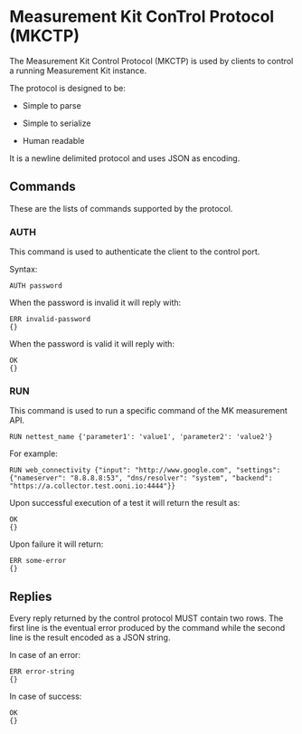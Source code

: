 # Measurement Kit ConTrol Protocol (MKCTP)

The Measurement Kit Control Protocol (MKCTP) is used by clients to
control a running Measurement Kit instance.

The protocol is designed to be:

* Simple to parse

* Simple to serialize

* Human readable

It is a newline delimited protocol and uses JSON as encoding.

## Commands

These are the lists of commands supported by the protocol.

### AUTH

This command is used to authenticate the client to the control port.

Syntax:

```
AUTH password
```

When the password is invalid it will reply with:

```
ERR invalid-password
{}
```

When the password is valid it will reply with:

```
OK
{}
```

### RUN

This command is used to run a specific command of the MK measurement API.

```
RUN nettest_name {'parameter1': 'value1', 'parameter2': 'value2'}
```

For example:

```
RUN web_connectivity {"input": "http://www.google.com", "settings": {"nameserver": "8.8.8.8:53", "dns/resolver": "system", "backend": "https://a.collector.test.ooni.io:4444"}}
```

Upon successful execution of a test it will return the result as:

```
OK
{}
```

Upon failure it will return:

```
ERR some-error
{}
```

## Replies

Every reply returned by the control protocol MUST contain two rows.
The first line is the eventual error produced by the command while
the second line is the result encoded as a JSON string.

In case of an error:

```
ERR error-string
{}
```

In case of success:

```
OK
{}
```
